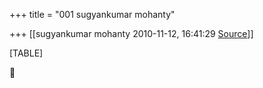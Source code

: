 +++
title = "001 sugyankumar mohanty"

+++
[[sugyankumar mohanty	2010-11-12, 16:41:29 [Source](https://groups.google.com/g/bvparishat/c/6bfzXmvxwho)]]



[TABLE]



